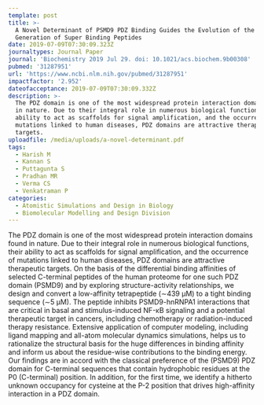 ```yaml
---
template: post
title: >-
  A Novel Determinant of PSMD9 PDZ Binding Guides the Evolution of the First
  Generation of Super Binding Peptides
date: 2019-07-09T07:30:09.323Z
journaltypes: Journal Paper
journal: 'Biochemistry 2019 Jul 29. doi: 10.1021/acs.biochem.9b00308'
pubmed: '31287951'
url: 'https://www.ncbi.nlm.nih.gov/pubmed/31287951'
impactfactor: '2.952'
dateofacceptance: 2019-07-09T07:30:09.332Z
description: >-
  The PDZ domain is one of the most widespread protein interaction domains found
  in nature. Due to their integral role in numerous biological functions, their
  ability to act as scaffolds for signal amplification, and the occurrence of
  mutations linked to human diseases, PDZ domains are attractive therapeutic
  targets. 
uploadfile: /media/uploads/a-novel-determinant.pdf
tags:
  - Harish M
  - Kannan S
  - Puttagunta S
  - Pradhan MR
  - Verma CS
  - Venkatraman P
categories:
  - Atomistic Simulations and Design in Biology
  - Biomolecular Modelling and Design Division
---
```

<!--StartFragment-->

The PDZ domain is one of the most widespread protein interaction domains found in nature. Due to their integral role in numerous biological functions, their ability to act as scaffolds for signal amplification, and the occurrence of mutations linked to human diseases, PDZ domains are attractive therapeutic targets. On the basis of the differential binding affinities of selected C-terminal peptides of the human proteome for one such PDZ domain (PSMD9) and by exploring structure-activity relationships, we design and convert a low-affinity tetrapeptide (∼439 μM) to a tight binding sequence (∼5 μM). The peptide inhibits PSMD9-hnRNPA1 interactions that are critical in basal and stimulus-induced NF-κB signaling and a potential therapeutic target in cancers, including chemotherapy or radiation-induced therapy resistance. Extensive application of computer modeling, including ligand mapping and all-atom molecular dynamics simulations, helps us to rationalize the structural basis for the huge differences in binding affinity and inform us about the residue-wise contributions to the binding energy. Our findings are in accord with the classical preference of the (PSMD9) PDZ domain for C-terminal sequences that contain hydrophobic residues at the P0 (C-terminal) position. In addition, for the first time, we identify a hitherto unknown occupancy for cysteine at the P-2 position that drives high-affinity interaction in a PDZ domain.

<!--EndFragment-->
